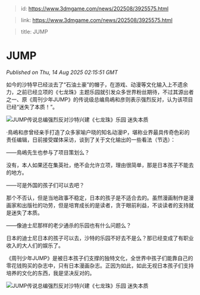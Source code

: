 > id: https://www.3dmgame.com/news/202508/3925575.html

> link: https://www.3dmgame.com/news/202508/3925575.html

> title: JUMP

# JUMP
_Published on Thu, 14 Aug 2025 02:15:51 GMT_

如今的沙特早已经淡去了“石油土豪”的帽子，在游戏、动漫等文化输入上不遗余力，之前已经立项的《七龙珠》主题乐园就引发众多世界粉丝期待，不过其源出者之一、原《周刊少年JUMP》的传说级总编鳥嶋和彦则表示强烈反对，认为该项目已经“迷失了本质！”。

![JUMP传说总编强烈反对沙特兴建《七龙珠》乐园 迷失本质](https://img.3dmgame.com/uploads/images/news/20250814/1755137651_397158.png)

·鳥嶋和彦曾经亲手打造了众多家喻户晓的知名动漫IP，堪称业界最具传奇色彩的责任编辑，日前接受媒体采访，谈到了关于文化输出的一些看法（节选）：

——鳥嶋先生也参与了项目策划么？

没有，本人如果还在集英社，绝不会允许立项，理由很简单，那是日本孩子不能去的地方。

——可是外国的孩子们可以去吧？

那个不否认，但是当地政事不稳定，日本的孩子是不适合去的。虽然漫画制作是漫画家和出版社的功劳，但是培育成长的是读者，贪于眼前利益，不谈读者的支持就是迷失了本质。

——像迪士尼那样的老少通杀的乐园也有什么问题么？

日本的迪士尼日本的孩子可以去，沙特的乐园不好去不是么？那已经变成了有职业收入的大人们的娱乐了。

《周刊少年JUMP》是被日本孩子们支撑的独特文化，全世界中孩子们能靠自己的零花钱购买的杂志中，只有日本漫画杂志。正因为如此，如此无视日本孩子们支持培养的文化的东西，我是坚决反对的。

![JUMP传说总编强烈反对沙特兴建《七龙珠》乐园 迷失本质](https://img.3dmgame.com/uploads/images/news/20250814/1755137724_824037.png)

